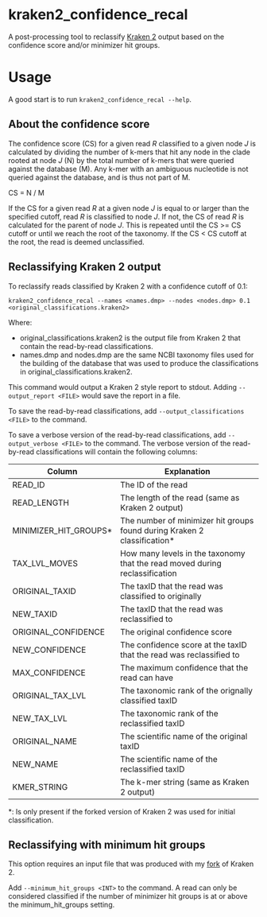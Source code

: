 # kraken2_confidence_recal
A post-processing tool to reclassify [Kraken 2] output based on the confidence score and/or minimizer hit groups.

# Usage

A good start is to run `kraken2_confidence_recal --help`.

## About the confidence score

The confidence score (CS) for a given read _R_ classified to a given node _J_ is calculated by dividing the number of k-mers that hit any node in the clade rooted at node _J_ (N) by the total number of k-mers that were queried against the database (M). Any k-mer with an ambiguous nucleotide is not queried against the database, and is thus not part of M.

CS = N / M

If the CS for a given read _R_ at a given node _J_ is equal to or larger than the specified cutoff, read _R_ is classified to node _J_. If not, the CS of read _R_ is calculated for the parent of node _J_. This is repeated until the CS >= CS cutoff or until we reach the root of the taxonomy. If the CS < CS cutoff at the root, the read is deemed unclassified.

## Reclassifying Kraken 2 output

To reclassify reads classified by Kraken 2 with a confidence cutoff of 0.1:

`kraken2_confidence_recal --names <names.dmp> --nodes <nodes.dmp> 0.1 <original_classifications.kraken2>`

Where:
* original_classifications.kraken2 is the output file from Kraken 2 that contain the read-by-read classifications.
* names.dmp and nodes.dmp are the same NCBI taxonomy files used for the building of the database that was used to produce the classifications in original_classifications.kraken2.

This command would output a Kraken 2 style report to stdout. Adding `--output_report <FILE>` would save the report in a file.

To save the read-by-read classifications, add `--output_classifications <FILE>` to the command.

To save a verbose version of the read-by-read classifications, add `--output_verbose <FILE>` to the command. The verbose version of the read-by-read classifications will contain the following columns:

| Column | Explanation |
|--------|-------------|
| READ_ID | The ID of the read |
| READ_LENGTH | The length of the read (same as Kraken 2 output) |
| MINIMIZER_HIT_GROUPS* | The number of minimizer hit groups found during Kraken 2 classification* |
| TAX_LVL_MOVES | How many levels in the taxonomy that the read moved during reclassification |
| ORIGINAL_TAXID | The taxID that the read was classified to originally |
| NEW_TAXID | The taxID that the read was reclassified to |
| ORIGINAL_CONFIDENCE | The original confidence score |
| NEW_CONFIDENCE | The confidence score at the taxID that the read was reclassified to |
| MAX_CONFIDENCE | The maximum confidence that the read can have |
| ORIGINAL_TAX_LVL | The taxonomic rank of the orignally classified taxID |
| NEW_TAX_LVL | The taxonomic rank of the reclassified taxID |
| ORIGINAL_NAME | The scientific name of the original taxID |
| NEW_NAME | The scientific name of the reclassified taxID |
| KMER_STRING | The k-mer string (same as Kraken 2 output) |

*: Is only present if the forked version of Kraken 2 was used for initial classification.

## Reclassifying with minimum hit groups

This option requires an input file that was produced with my [fork] of Kraken 2.

Add `--minimum_hit_groups <INT>` to the command. A read can only be considered classified if the number of minimizer hit groups is at or above the minimum_hit_groups setting.

[Kraken 2]: https://github.com/DerrickWood/kraken2
[fork]: https://github.com/danisven/kraken2

